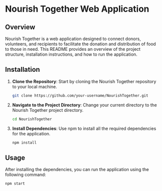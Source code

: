 # Nourish Together Web Application

## Overview

Nourish Together is a web application designed to connect donors, volunteers, and recipients to facilitate the donation and distribution of food to those in need. This README provides an overview of the project structure, installation instructions, and how to run the application.

## Installation

1. **Clone the Repository**: Start by cloning the Nourish Together repository to your local machine.

    ```bash
    git clone https://github.com/your-username/NourishTogether.git
    ```

2. **Navigate to the Project Directory**: Change your current directory to the Nourish Together project directory.

    ```bash
    cd NourishTogether
    ```

3. **Install Dependencies**: Use npm to install all the required dependencies for the application.

    ```bash
    npm install
    ```

## Usage

After installing the dependencies, you can run the application using the following command:

```bash
npm start
